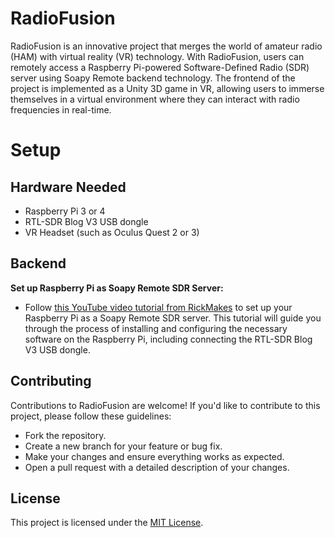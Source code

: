 # RadioFusion
RadioFusion is an innovative project that merges the world of amateur radio (HAM) with virtual reality (VR) technology. With RadioFusion, users can remotely access a Raspberry Pi-powered Software-Defined Radio (SDR) server using Soapy Remote backend technology. The frontend of the project is implemented as a Unity 3D game in VR, allowing users to immerse themselves in a virtual environment where they can interact with radio frequencies in real-time.

# Setup
## Hardware Needed
- Raspberry Pi 3 or 4
- RTL-SDR Blog V3 USB dongle
- VR Headset (such as Oculus Quest 2 or 3)

## Backend
**Set up Raspberry Pi as Soapy Remote SDR Server:**
   - Follow [this YouTube video tutorial from RickMakes](https://www.youtube.com/watch?v=DJnRDu2_amU&ab_channel=RickMakes) to set up your Raspberry Pi as a Soapy Remote SDR server. This tutorial will guide you through the process of installing and configuring the necessary software on the Raspberry Pi, including connecting the RTL-SDR Blog V3 USB dongle.

## Contributing
Contributions to RadioFusion are welcome! If you'd like to contribute to this project, please follow these guidelines:
- Fork the repository.
- Create a new branch for your feature or bug fix.
- Make your changes and ensure everything works as expected.
- Open a pull request with a detailed description of your changes.

## License
This project is licensed under the [MIT License](LICENSE).
